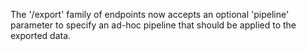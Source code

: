 The '/export' family of endpoints now accepts an optional 'pipeline'
parameter to specify an ad-hoc pipeline that should be applied to
the exported data.
